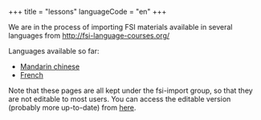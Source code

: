 +++
title = "lessons"
languageCode = "en"
+++

We are in the process of importing FSI materials available in several
languages from <http://fsi-language-courses.org/>

Languages available so far:

  - [Mandarin chinese](/group/fsi-import/Mandarin_lessons)
  - [French](/group/fsi-import/French_lessons)

Note that these pages are all kept under the fsi-import group, so that
they are not editable to most users. You can access the editable version
(probably more up-to-date) from [here](/en/FSI_lessons_index).
